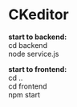# CKeditor

<strong> start to backend: </strong> <br/> cd backend    
 node service.js

<strong > start to frontend: </strong> <br/> cd ..
<br/> cd frontend
<br/> npm start
